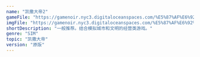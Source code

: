 ```yaml
---
name: "凯撒大帝2"
gameFile: "https://gamenoir.nyc3.digitaloceanspaces.com/%E5%87%AF%E6%92%92%E5%A4%A7%E5%B8%9D2/caesar2.zip"
imgFile: "https://gamenoir.nyc3.digitaloceanspaces.com/%E5%87%AF%E6%92%92%E5%A4%A7%E5%B8%9D2/original.webp"
shortDescription: "一般推荐。结合模拟城市和文明的经营类游戏。"
genre: "SIM"
topic: "凯撒大帝"
version: "原版"
---
```

